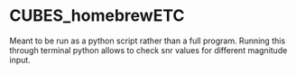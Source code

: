 # CUBES_homebrewETC

Meant to be run as a python script rather than a full program. Running this through terminal python allows to check snr values for different magnitude input.
